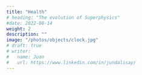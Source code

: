 ```yaml
---
title: "Health"
# heading: "The evolution of Superphysics"
#date: 2022-08-14
weight: 2
description: ""
image: "/photos/objects/clock.jpg"
# draft: true
# writer:
#   name: Juan
#   url: https://www.linkedin.com/in/jundalisay/
---
```


